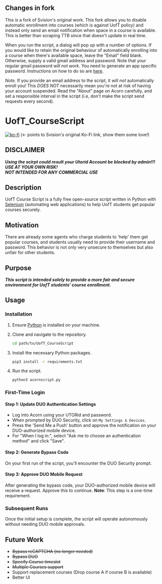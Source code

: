## Changes in fork
This is a fork of Svision's original work. This fork allows you to disable automatic enrollment into courses (which is against UofT policy) and instead only send an email notification when space in a course is available. This is better than scraping TTB since that doesn't update in real time.

When you run the script, a dialog will pop up with a number of options. If you would like to retain the original behaviour of automatically enrolling into a course when there's available space, leave the "Email" field blank. Otherwise, supply a valid gmail address and password. Note that your regular gmail password will *not work*. You need to generate an app specific password. Instructions on how to do so are [here](https://support.google.com/accounts/answer/185833?hl=en).

*Note*. If you provide an email address to the script, it will *not* automatically enroll you! This *DOES NOT* necessarily mean you're not at risk of having your account suspended. Read the "About" page on Acorn carefully, and set a responsible interval in the script (i.e, don't make the script send requests every second).



# UofT_CourseScript
[![ko-fi](https://ko-fi.com/img/githubbutton_sm.svg)](https://ko-fi.com/E1E0F4Y96) (<- points to Svision's original Ko-Fi link, show them some love!)

## DISCLAIMER
***Using the scirpt could result your Utorid Account be blocked by admin!!!***\
***USE AT YOUR OWN RISK!***\
***NOT INTENDED FOR ANY COMMERCIAL USE***

## Description
UofT Course Script is a fully free open-source script written in Python with [Selenium](https://www.selenium.dev/) (automating web applications) to help UofT students get popular courses securely.

## Motivation
There are already some agents who charge students to 'help' them get popular courses, and students usually need to provide their username and password.
This behavior is not only very unsecure to themselves but also unfair for other students.

## Purpose
***This script is intended solely to provide a more fair and secure environment for UofT students' course enrollment.***

## Usage

### Installation

1. Ensure [Python](https://www.python.org/downloads/) is installed on your machine.

2. Clone and navigate to the repository.
   ```bash
   cd path/to/UofT_CourseScript
   ```

3. Install the necessary Python packages.
   ```bash
   pip3 install -r requirements.txt
   ```

4. Run the script.
   ```bash
   python3 acornscript.py
   ```

### First-Time Login

#### Step 1: Update DUO Authentication Settings

- Log into Acorn using your UTORid and password.
- When prompted by DUO Security, click on `My Settings & Devices`.
- Press the 'Send Me a Push' button and approve the notification on your DUO-authorized mobile device.
- For "When I log in:", select "Ask me to choose an authentication method" and click "Save".

#### Step 2: Generate Bypass Code

On your first run of the script, you'll encounter the DUO Security prompt.

#### Step 3: Approve DUO Mobile Request

After generating the bypass code, your DUO-authorized mobile device will receive a request. Approve this to continue. **Note**: This step is a one-time requirement.

### Subsequent Runs

Once the initial setup is complete, the script will operate autonomously without needing DUO mobile approvals.


## Future Work
- ~~Bypass reCAPTCHA (no longer needed)~~
- ~~Bypass DUO~~
- ~~Specify Course timeslot~~
- ~~Multiple Courses support~~
- Support replacement courses (Drop course A if course B is available)
- Better UI



